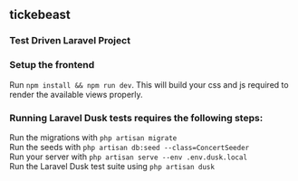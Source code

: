 ## tickebeast

### Test Driven Laravel Project

### Setup the frontend
Run `npm install && npm run dev`. This will build your css and js required to render the available views properly.  

### Running Laravel Dusk tests requires the following steps:  
Run the migrations with `php artisan migrate`  
Run the seeds with `php artisan db:seed --class=ConcertSeeder`  
Run your server with `php artisan serve --env .env.dusk.local`  
Run the Laravel Dusk test suite using `php artisan dusk`
